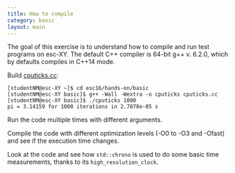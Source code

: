 ```yaml
---
title: How to compile
category: basic
layout: main
---
```


The goal of this exercise is to understand how to compile and run test
programs on esc-XY. The default C++ compiler is 64-bit g++ v. 6.2.0,
which by defaults compiles in C++14 mode.

Build [cputicks.cc]({{site.exercises_repo}}/hands-on/basic/cputicks.cc):

    [studentNM@esc-XY ~]$ cd esc16/hands-on/basic
    [studentNM@esc-XY basic]$ g++ -Wall -Wextra -o cputicks cputicks.cc
    [studentNM@esc-XY basic]$ ./cputicks 1000
    pi = 3.14159 for 1000 iterations in 2.7878e-05 s

Run the code multiple times with different arguments.

Compile the code with different optimization levels (-O0 to -O3 and
-Ofast) and see if the execution time changes.

Look at the code and see how `std::chrono` is used to do some basic
time measurements, thanks to its `high_resolution_clock`.
